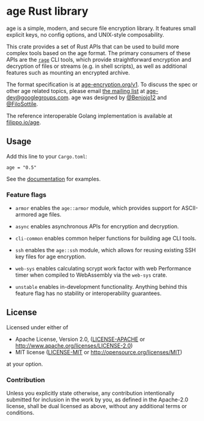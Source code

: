 # age Rust library

age is a simple, modern, and secure file encryption library. It features small
explicit keys, no config options, and UNIX-style composability.

This crate provides a set of Rust APIs that can be used to build more complex
tools based on the age format. The primary consumers of these APIs are the
[`rage`](https://crates.io/crates/rage) CLI tools, which provide straightforward
encryption and decryption of files or streams (e.g. in shell scripts), as well
as additional features such as mounting an encrypted archive.

The format specification is at [age-encryption.org/v1](https://age-encryption.org/v1).
To discuss the spec or other age related topics, please email
[the mailing list](https://groups.google.com/d/forum/age-dev) at
age-dev@googlegroups.com. age was designed by
[@Benjojo12](https://twitter.com/Benjojo12) and
[@FiloSottile](https://twitter.com/FiloSottile).

The reference interoperable Golang implementation is available at
[filippo.io/age](https://filippo.io/age).

## Usage

Add this line to your `Cargo.toml`:

```
age = "0.5"
```

See the [documentation](https://docs.rs/age) for examples.

### Feature flags

- `armor` enables the `age::armor` module, which provides support for
  ASCII-armored age files.

- `async` enables asynchronous APIs for encryption and decryption.

- `cli-common` enables common helper functions for building age CLI tools.

- `ssh` enables the `age::ssh` module, which allows for reusing existing SSH key
  files for age encryption.

- `web-sys` enables calculating scrypt work factor with web Performance timer when
  compiled to WebAssembly via the `web-sys` crate.

- `unstable` enables in-development functionality. Anything behind this feature
  flag has no stability or interoperability guarantees.

## License

Licensed under either of

 * Apache License, Version 2.0, ([LICENSE-APACHE](../LICENSE-APACHE) or
   http://www.apache.org/licenses/LICENSE-2.0)
 * MIT license ([LICENSE-MIT](../LICENSE-MIT) or http://opensource.org/licenses/MIT)

at your option.

### Contribution

Unless you explicitly state otherwise, any contribution intentionally
submitted for inclusion in the work by you, as defined in the Apache-2.0
license, shall be dual licensed as above, without any additional terms or
conditions.

